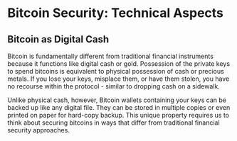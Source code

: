 # Bitcoin Security: Technical Aspects

## Bitcoin as Digital Cash

Bitcoin is fundamentally different from traditional financial instruments because it functions like digital cash or gold. Possession of the private keys to spend bitcoins is equivalent to physical possession of cash or precious metals. If you lose your keys, misplace them, or have them stolen, you have no recourse within the protocol - similar to dropping cash on a sidewalk.

Unlike physical cash, however, Bitcoin wallets containing your keys can be backed up like any digital file. They can be stored in multiple copies or even printed on paper for hard-copy backup. This unique property requires us to think about securing bitcoins in ways that differ from traditional financial security approaches.